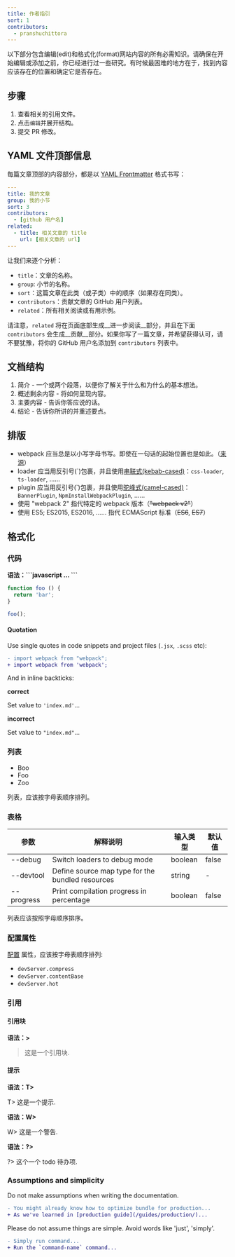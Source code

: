 ```yaml
---
title: 作者指引
sort: 1
contributors:
  - pranshuchittora
---
```


以下部分包含编辑(edit)和格式化(format)网站内容的所有必需知识。请确保在开始编辑或添加之前，你已经进行过一些研究。有时候最困难的地方在于，找到内容应该存在的位置和确定它是否存在。


## 步骤

1. 查看相关的引用文件。
2. 点击`编辑`并展开结构。
3. 提交 PR 修改。


## YAML 文件顶部信息

每篇文章顶部的内容部分，都是以 [YAML Frontmatter](https://jekyllrb.com/docs/frontmatter/) 格式书写：

``` yaml
---
title: 我的文章
group: 我的小节
sort: 3
contributors:
  - [github 用户名]
related:
  - title: 相关文章的 title
    url: [相关文章的 url]
---
```

让我们来逐个分析：

- `title`：文章的名称。
- `group`: 小节的名称。
- `sort`：这篇文章在此类（或子类）中的顺序（如果存在同类）。
- `contributors`：贡献文章的 GitHub 用户列表。
- `related`：所有相关阅读或有用示例。

请注意，`related` 将在页面底部生成__进一步阅读__部分，并且在下面 `contributors` 会生成__贡献__部分。如果你写了一篇文章，并希望获得认可，请不要犹豫，将你的 GitHub 用户名添加到 `contributors` 列表中。


## 文档结构

1. 简介 - 一个或两个段落，以便你了解关于什么和为什么的基本想法。
2. 概述剩余内容 - 将如何呈现内容。
3. 主要内容 - 告诉你答应说的话。
4. 结论 - 告诉你所讲的并重述要点。


## 排版

- webpack 应当总是以小写字母书写。即使在一句话的起始位置也是如此。（[来源](https://github.com/webpack/media#name)）
- loader 应当用反引号(\`)包裹，并且使用[串联式(kebab-cased)](https://en.wikipedia.org/w/index.php?title=Kebab_case)：`css-loader`, `ts-loader`, ……
- plugin 应当用反引号(\`)包裹，并且使用[驼峰式(camel-cased)](https://en.wikipedia.org/w/index.php?title=Camel_case)：`BannerPlugin`, `NpmInstallWebpackPlugin`, ……
- 使用 "webpack 2" 指代特定的 webpack 版本（~~"webpack v2"~~）
- 使用 ES5; ES2015, ES2016, …… 指代 ECMAScript 标准（~~ES6~~, ~~ES7~~）


## 格式化

### 代码

__语法：\`\`\`javascript … \`\`\`__

```javascript
function foo () {
  return 'bar';
}

foo();
```

#### Quotation

Use single quotes in code snippets and project files (`.jsx`, `.scss` etc):


```diff
- import webpack from "webpack";
+ import webpack from 'webpack';
```


And in inline backticks:

__correct__

Set value to `'index.md'`...

__incorrect__

Set value to `"index.md"`...


### 列表

- Boo
- Foo
- Zoo

列表，应该按字母表顺序排列。

### 表格

参数   | 解释说明                                      | 输入类型 | 默认值
----------- | ------------------------------------------------ | ---------- |--------------
--debug     | Switch loaders to debug mode                     | boolean    | false
--devtool   | Define source map type for the bundled resources | string     | -
--progress  | Print compilation progress in percentage         | boolean    | false

列表应该按照字母顺序排序。

### 配置属性

[配置](/configuration) 属性，应该按字母表顺序排列:

- `devServer.compress`
- `devServer.contentBase`
- `devServer.hot`

### 引用

#### 引用块

__语法：\>__

> 这是一个引用块.

#### 提示

__语法：T\>__

T> 这是一个提示.

__语法：W\>__

W> 这是一个警告.

__语法：?\>__

?> 这个一个 todo 待办项.

### Assumptions and simplicity

Do not make assumptions when writing the documentation.

```diff
- You might already know how to optimize bundle for production...
+ As we've learned in [production guide](/guides/production/)...
```

Please do not assume things are simple. Avoid words like 'just', 'simply'.

```diff
- Simply run command...
+ Run the `command-name` command...
```
